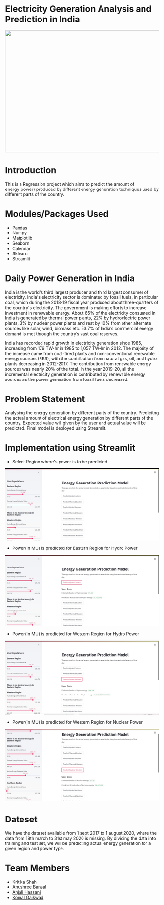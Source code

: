 # Electricity Generation Analysis and Prediction in India
<p align="center">
  <img width="700" height="400" src="https://cdn-images-1.medium.com/max/1600/1*60gs-SFYyooZZBxatuoNJw.jpeg">
</p>

# Introduction
This is a Regression project which aims to predict the amount of energy(power) produced by different energy generation techniques used by different parts of the country.

# Modules/Packages Used
* Pandas
* Numpy
* Matplotlib
* Seaborn
* Calendar
* Sklearn
* Streamlit

# Daily Power Generation in India
India is the world's third largest producer and third largest consumer of electricity. India's electricity sector is dominated by fossil fuels, in particular coal, which during the 2018-19 fiscal year produced about three-quarters of the country's electricity. The government is making efforts to increase investment in renewable energy. About 65% of the electricity consumed in India is generated by thermal power plants, 22% by hydroelectric power plants, 3% by nuclear power plants and rest by 10% from other alternate sources like solar, wind, biomass etc. 53.7% of India’s commercial energy demand is met through the country’s vast coal reserves.

India has recorded rapid growth in electricity generation since 1985, increasing from 179 TW-hr in 1985 to 1,057 TW-hr in 2012. The majority of the increase came from coal-fired plants and non-conventional renewable energy sources (RES), with the contribution from natural gas, oil, and hydro plants decreasing in 2012-2017. The contribution from renewable energy sources was nearly 20% of the total. In the year 2019-20, all the incremental electricity generation is contributed by renewable energy sources as the power generation from fossil fuels decreased.

# Problem Statement
Analysing the energy generation by different parts of the country. Predicitng the actual amount of electrical energy generation by different parts of the country. Expected value will given by the user and actual value will be predicted. Final model is deployed using Streamlit.

# Implementation using Streamlit

* Select Region where's power is to be predicted 
<p align="center">
  <img src="https://github.com/SheCodes-IEEE-CIS-GHRCE/Electricity-Generation-Analysis-and-Prediction-in-India/blob/main/SCREENSHOTS/pic1.jpeg">
</p>

* Power(in MU) is predicted for Eastern Region for Hydro Power
<p align="center">
  <img src="https://github.com/SheCodes-IEEE-CIS-GHRCE/Electricity-Generation-Analysis-and-Prediction-in-India/blob/main/SCREENSHOTS/pic2.jpeg">
</p>

* Power(in MU) is predicted for Western Region for Hydro Power
<p align="center">
  <img src="https://github.com/SheCodes-IEEE-CIS-GHRCE/Electricity-Generation-Analysis-and-Prediction-in-India/blob/main/SCREENSHOTS/pic3.jpeg">
</p>

* Power(in MU) is predicted for Western Region for Nuclear Power
<p align="center">
  <img src="https://github.com/SheCodes-IEEE-CIS-GHRCE/Electricity-Generation-Analysis-and-Prediction-in-India/blob/main/SCREENSHOTS/pic4.jpeg">
</p>


# Dateset
We have the dataset available from  1 sept 2017 to 1 august 2020, where the data from 18th march to 31st may 2020 is missing. By dividing the data into training and test set, we will be predicting actual energy generation for a given region and power type.

# Team Members
* [Kritika Shah](https://github.com/kritikashah20)
* [Anushree Bansal](https://github.com/anu135)
* [Anjali Hassani](https://github.com/AnjaliHassani)
* [Komal Gaikwad](https://github.com/komalgaikwad511)

